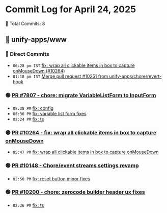 # Commit Log for April 24, 2025

📝 Total Commits: 8

## 📁 unify-apps/www

### 🔨 Direct Commits

- `06:28 pm IST` [fix: wrap all clickable items in box to capture onMouseDown (#10264)](https://github.com/unify-apps/www/commit/002da35fe3ae0d6f42d3127c12ce61bf7a4917d9)
- `01:18 pm IST` [Merge pull request #10251 from unify-apps/chore/revert-hook](https://github.com/unify-apps/www/commit/c4095b5c3a86d1432f50fb9af1e88d2ade36d23f)

### 🟢 [PR #7807 - chore: migrate VariableListForm to InputForm](https://github.com/unify-apps/www/pull/7807)

- `08:38 PM` [fix: config](https://github.com/unify-apps/www/commit/d0ac5546be7a704ef005466a436c30d05fedd34c)
- `05:36 PM` [fix: variable list form fixes](https://github.com/unify-apps/www/commit/5f17b7ba6b6ed7c8f3fd5b16f43ce68ae0ca5890)
- `02:24 PM` [fix: ts](https://github.com/unify-apps/www/commit/62155aad4ab721c9d3dc37ca36ae97b5986645e5)

### 🟣 [PR #10264 - fix: wrap all clickable items in box to capture onMouseDown](https://github.com/unify-apps/www/pull/10264)

- `05:47 PM` [fix: wrap all clickable items in box to capture onMouseDown](https://github.com/unify-apps/www/commit/269984253beb9ed3946df87b0c80f0317ce2bd89)

### 🟢 [PR #10148 - Chore/event streams settings revamp](https://github.com/unify-apps/www/pull/10148)

- `02:50 PM` [fix: reset button minor fixes](https://github.com/unify-apps/www/commit/b1f9a00a57cb1512c1e2593e6d26640833eed633)

### 🟢 [PR #10200 - chore: zerocode builder header ux fixes](https://github.com/unify-apps/www/pull/10200)

- `02:36 PM` [fix: ts](https://github.com/unify-apps/www/commit/9f2a5d6c06024fef7155d4a24bb475d7d3942b8b)


